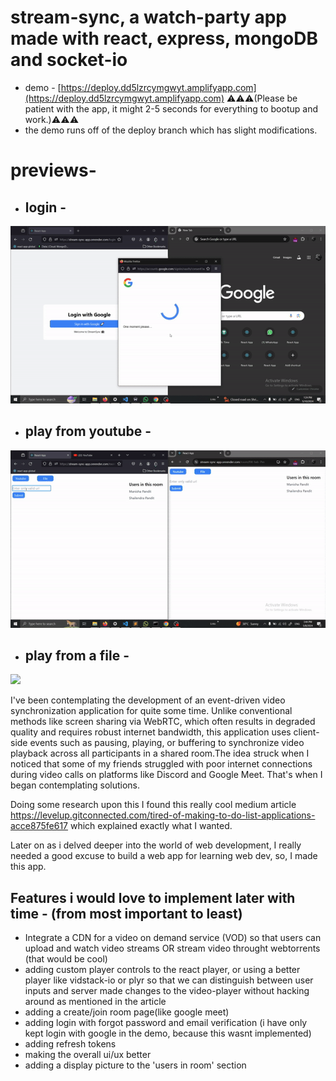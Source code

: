 # stream-sync, a watch-party app made with react, express, mongoDB and socket-io 

- demo - [https://deploy.dd5lzrcymgwyt.amplifyapp.com](https://deploy.dd5lzrcymgwyt.amplifyapp.com)
  ⚠️⚠️⚠️(Please be patient with the app, it might 2-5 seconds for everything to bootup and work.)⚠️⚠️⚠️
- the demo runs off of the deploy branch which has slight modifications.

# previews-

 - ## login - 
![](https://github.com/taketec/stream-sync/blob/main/previews/login.gif)


 - ## play from youtube - 
![](https://github.com/taketec/stream-sync/blob/main/previews/youtube.gif)


 - ## play from a file - 
![](https://github.com/taketec/stream-sync/blob/main/previews/file.gif)


I've been contemplating the development of an event-driven video synchronization application for quite some time. Unlike conventional methods like screen sharing via WebRTC, which often results in degraded quality and requires robust internet bandwidth, this application uses client-side events such as pausing, playing, or buffering to synchronize video playback across all participants in a shared room.The idea struck when I noticed that some of my friends struggled with poor internet connections during video calls on platforms like Discord and Google Meet. That's when I began contemplating solutions.

Doing some research upon this I found this really cool medium article https://levelup.gitconnected.com/tired-of-making-to-do-list-applications-acce875fe617 which explained exactly what I wanted.

Later on as i delved deeper into the world of web development, I really needed a good excuse to build a web app for learning web dev, so, I made this app.


## Features i would love to implement later with time - (from most important to least)
- Integrate a CDN for a video on demand service (VOD) so that users can upload and watch video streams OR stream video throught webtorrents (that would be cool)
- adding custom player controls to the react player, or using a better player like vidstack-io or plyr so that we can distinguish between user inputs and server made changes to the video-player without hacking around as mentioned in the article
- adding a create/join room page(like google meet)
- adding login with forgot password and email verification (i have only kept login with google in the demo, because this wasnt implemented)
- adding refresh tokens
- making the overall ui/ux better
- adding a display picture to the 'users in room' section
   
